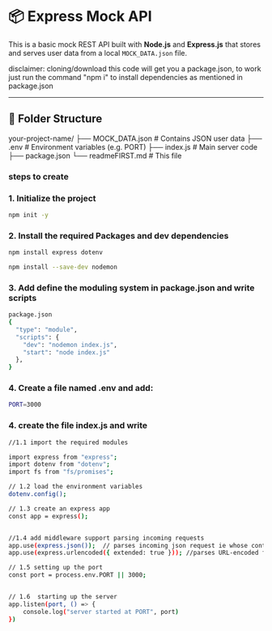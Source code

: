 # 📦 Express Mock API

This is a basic mock REST API built with **Node.js** and **Express.js** that stores and serves user data from a local `MOCK_DATA.json` file.

disclaimer: 
    cloning/download this code will get you a package.json, to work just run the command  "npm i" to install dependencies as mentioned in package.json

---

## 📁 Folder Structure

your-project-name/
├── MOCK_DATA.json # Contains JSON user data
├── .env # Environment variables (e.g. PORT)
├── index.js # Main server code
├── package.json
└── readmeFIRST.md # This file

### steps to create

### 1. Initialize the project

```bash
npm init -y
```

### 2. Install the required Packages and dev dependencies

```bash
npm install express dotenv

npm install --save-dev nodemon
```

### 3. Add define the moduling system in package.json and write scripts

```bash
package.json
{
  "type": "module",
  "scripts": {
    "dev": "nodemon index.js",
    "start": "node index.js"
  },
}
```

### 4. Create a file named .env and add:

```bash
PORT=3000
```

### 4. create the file index.js and write

```bash
//1.1 import the required modules

import express from "express";
import dotenv from "dotenv";
import fs from "fs/promises";

// 1.2 load the environment variables
dotenv.config();

// 1.3 create an express app
const app = express();


//1.4 add middleware support parsing incoming requests
app.use(express.json());  // parses incoming json request ie whose content-type in headers is set to 'application/json'
app.use(express.urlencoded({ extended: true })); //parses URL-encoded form data from HTML

// 1.5 setting up the port 
const port = process.env.PORT || 3000;


// 1.6  starting up the server
app.listen(port, () => {
    console.log("server started at PORT", port)
})

```
